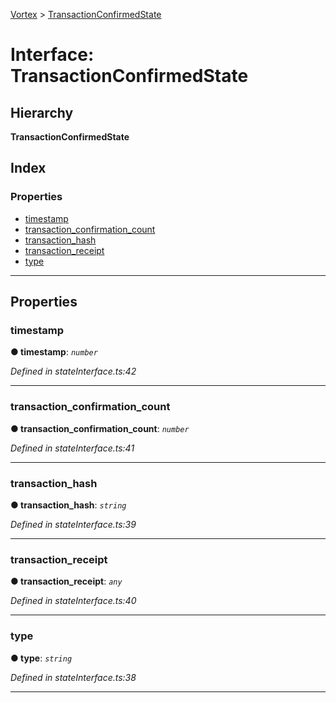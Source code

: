 [Vortex](../README.md) > [TransactionConfirmedState](../interfaces/transactionconfirmedstate.md)

# Interface: TransactionConfirmedState

## Hierarchy

**TransactionConfirmedState**

## Index

### Properties

* [timestamp](transactionconfirmedstate.md#timestamp)
* [transaction_confirmation_count](transactionconfirmedstate.md#transaction_confirmation_count)
* [transaction_hash](transactionconfirmedstate.md#transaction_hash)
* [transaction_receipt](transactionconfirmedstate.md#transaction_receipt)
* [type](transactionconfirmedstate.md#type)

---

## Properties

<a id="timestamp"></a>

###  timestamp

**● timestamp**: *`number`*

*Defined in stateInterface.ts:42*

___
<a id="transaction_confirmation_count"></a>

###  transaction_confirmation_count

**● transaction_confirmation_count**: *`number`*

*Defined in stateInterface.ts:41*

___
<a id="transaction_hash"></a>

###  transaction_hash

**● transaction_hash**: *`string`*

*Defined in stateInterface.ts:39*

___
<a id="transaction_receipt"></a>

###  transaction_receipt

**● transaction_receipt**: *`any`*

*Defined in stateInterface.ts:40*

___
<a id="type"></a>

###  type

**● type**: *`string`*

*Defined in stateInterface.ts:38*

___

